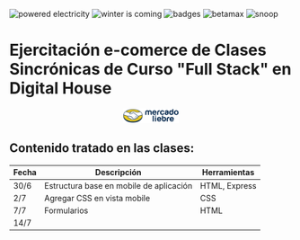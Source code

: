 <p>
  <img src="https://forthebadge.com/images/badges/powered-by-electricity.svg" alt="powered electricity"/>
  <img src="https://forthebadge.com/images/badges/winter-is-coming.svg" alt="winter is coming"/>
  <img src="https://forthebadge.com/images/badges/uses-badges.svg" alt="badges"/>
  <img src="https://forthebadge.com/images/badges/compatibility-betamax.svg" alt="betamax"/>
  <img src="https://forthebadge.com/images/badges/certified-snoop-lion.svg" alt="snoop"/>
</p>


# **Ejercitación e-comerce de Clases Sincrónicas de Curso "Full Stack" en Digital House** <br>

<p align="center">
  <img width="100px" src="https://raw.githubusercontent.com/Random003/MercadoLiebre/master/public/images/logo-mercado-liebre.svg" alt="Logo Mercado Liebre"/>
</p>

## Contenido tratado en las clases:

Fecha | Descripción | Herramientas
----- | ----------- | -----------
30/6 | Estructura base en mobile de aplicación | HTML, Express
2/7 | Agregar CSS en vista mobile | CSS
7/7 | Formularios | HTML
14/7 |  |